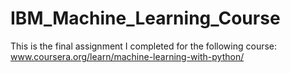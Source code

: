 # IBM_Machine_Learning_Course
This is the final assignment I completed for the following course: www.coursera.org/learn/machine-learning-with-python/
